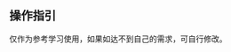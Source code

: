 ## 操作指引

<demo-model url="/vipPage/life/guide/guide"></demo-model>
<template-download></template-download>

仅作为参考学习使用，如果如达不到自己的需求，可自行修改。
